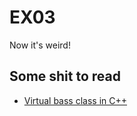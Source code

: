 # EX03

Now it's weird!


## Some shit to read
- [Virtual bass class in
  C++](https://www.geeksforgeeks.org/virtual-base-class-in-c/)

